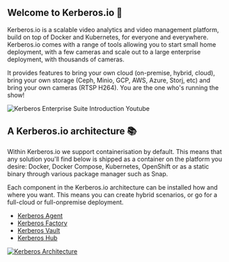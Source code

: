 ## Welcome to Kerberos.io 👋

Kerberos.io is a scalable video analytics and video management platform, build on top of Docker and Kubernetes, for everyone and everywhere. Kerberos.io comes with a range of tools allowing you to start small home deployment, with a few cameras and scale out to a large enterprise deployment, with thousands of cameras.

It provides features to bring your own cloud (on-premise, hybrid, cloud), bring your own storage (Ceph, Minio, GCP, AWS, Azure, Storj, etc) and bring your own cameras (RTSP H264). You are the one who's running the show!

![Kerberos Enterprise Suite Introduction Youtube](https://github.com/kerberos-io/.github/assets/1546779/8257bd57-1dfe-4f31-98f1-e555ba5f3afd)

## A Kerberos.io architecture 📚

Within Kerberos.io we support containerisation by default. This means that any solution you'll find below is shipped as a container on the platform you desire: Docker, Docker Compose, Kubernetes, OpenShift or as a static binary through various package manager such as Snap.

Each component in the Kerberos.io architecture can be installed how and where you want. This means you can create hybrid scenarios, or go for a full-cloud or full-onpremise deployment.

- [Kerberos Agent](https://github.com/kerberos-io/agent)
- [Kerberos Factory](https://github.com/kerberos-io/factory)
- [Kerberos Vault](https://github.com/kerberos-io/vault)
- [Kerberos Hub](https://github.com/kerberos-io/hub)

[![Kerberos Architecture](https://github.com/kerberos-io/.github/assets/1546779/20dc43ec-25a3-4113-a9f9-e2c6772905de)](https://doc.kerberos.io/prologue/deployments/)
